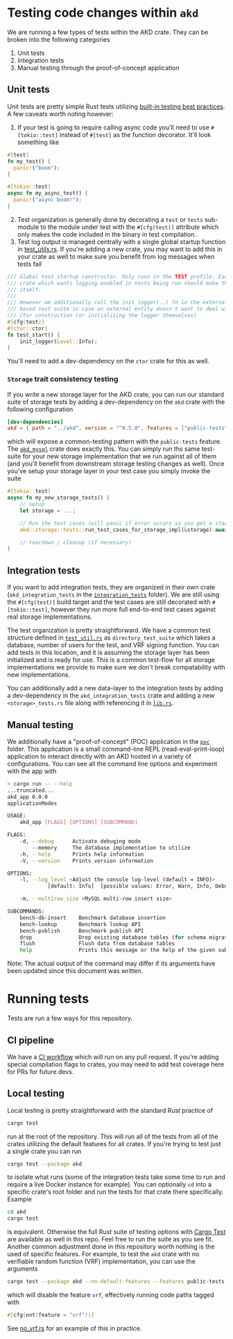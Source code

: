 # Testing code changes within `akd`

We are running a few types of tests within the AKD crate. They can be broken into the following categories

1. Unit tests
2. Integration tests
3. Manual testing through the proof-of-concept application

## Unit tests

Unit tests are pretty simple Rust tests utilizing [built-in testing best practices](https://doc.rust-lang.org/book/ch11-01-writing-tests.html). A few caveats worth noting however:

1. If your test is going to require calling async code you'll need to use ```#[tokio::test]``` instead of ```#[test]``` as the function decorator. It'll look something like
```rust
#[test]
fn my_test() {
  panic!("boom");
}

#[tokio::test]
async fn my_async_test() {
  panic!("async boom!");
}
```
2. Test organization is generally done by decorating a ```test``` or ```tests``` sub-module to the module under test with the ```#[cfg(test)]``` attribute which only makes the code included in the binary in test compilation.
3. Test log output is managed centrally with a single global startup function in [test_utils.rs](akd/src/test_utils.rs). If you're adding a new crate, you may want to add this in your crate as well to make sure you benefit from log messages when tests fail
```rust
/// Global test startup constructor. Only runs in the TEST profile. Each
/// crate which wants logging enabled in tests being run should make this call
/// itself.
///
/// However we additionally call the init_logger(..) fn in the external storage
/// based test suite in case an external entity doesn't want to deal with the
/// ctor construction (or initializing the logger themselves)
#[cfg(test)]
#[ctor::ctor]
fn test_start() {
    init_logger(Level::Info);
}
```
You'll need to add a dev-dependency on the `ctor` crate for this as well.

### `Storage` trait consistency testing

If you write a new storage layer for the AKD crate, you can run our standard suite of storage tests by adding a dev-dependency on the `akd` crate with the following configuration

```toml
[dev-dependencies]
akd = { path = "../akd", version = "^0.5.0", features = ["public-tests", "serde"] }
```

which will expose a common-testing pattern with the `public-tests` feature. The [`akd_mysql`](akd_mysql/src/mysql_db_tests.rs) crate does exactly this. You can simply run ths same test-suite for your new storage implementation that we run against all of them (and you'll benefit from downstream storage testing changes as well). Once you've setup your storage layer in your test case you simply invoke the suite

```rust
#[tokio::test]
async fn my_new_storage_tests() {
    // setup
    let storage = ...;

    // Run the test cases (will panic if error occurs so you get a stack trace)
    akd::storage::tests::run_test_cases_for_storage_impl(&storage).await;

    // teardown / cleanup (if necessary)
}
```

## Integration tests

If you want to add integration tests, they are organized in their own crate (`akd_integration_tests` in the [`integration_tests`](integration_tests/src) folder). We are still using the `#[cfg(test)]` build target and the test cases are still decorated with `#[tokio::test]`, however they run more full end-to-end test cases against real storage implementations.

The test organization is pretty straightforward. We have a common test structure defined in [`test_util.rs`](integration_tests/src/test_util.rs) as `directory_test_suite` which takes a database, number of users for the test, and VRF signing function. You can add tests in this location, and it is assuming the storage layer has been initialized and is ready for use. This is a common test-flow for all storage implementations we provide to make sure we don't break compatability with new implementations.

You can additionally add a new data-layer to the integration tests by adding a dev-dependency in the `akd_integration_tests` crate and adding a new `<storage>_tests.rs` file along with referencing it in [`lib.rs`](integration_tests/src/lib.rs).

## Manual testing

We additionally have a "proof-of-concept" (POC) application in the [`poc`](poc/src) folder. This application is a small command-line REPL (read-eval-print-loop) application to interact directly with an AKD hosted in a variety of configurations. You can see all the command line options and experiment with the app with

```bash
> cargo run -- --help
...truncated...
akd_app 0.0.0
applicationModes

USAGE:
    akd_app [FLAGS] [OPTIONS] [SUBCOMMAND]

FLAGS:
    -d, --debug      Activate debuging mode
        --memory     The database implementation to utilize
    -h, --help       Prints help information
    -V, --version    Prints version information

OPTIONS:
    -l, --log_level <Adjust the console log-level (default = INFO)>
             [default: Info]  [possible values: Error, Warn, Info, Debug, Trace]

    -m, --multirow_size <MySQL multi-row insert size>                   [default: 100]

SUBCOMMANDS:
    bench-db-insert    Benchmark database insertion
    bench-lookup       Benchmark lookup API
    bench-publish      Benchmark publish API
    drop               Drop existing database tables (for schema migration etc.)
    flush              Flush data from database tables
    help               Prints this message or the help of the given subcommand(s)
```

Note: The actual output of the command may differ if its arguments have been updated since this document was written.

# Running tests

Tests are run a few ways for this repository.

## CI pipeline

We have a [CI workflow](.github/ci.yml) which will run on any pull request. If you're adding special compilation flags to crates, you may need to add test coverage here for PRs for future devs.

## Local testing

Local testing is pretty straightforward with the standard Rust practice of

```bash
cargo test
```

run at the root of the repository. This will run all of the tests from all of the crates utilizing the default features for all crates. If you're trying to test just a single crate you can run

```bash
cargo test --package akd
```

to isolate what runs (some of the integration tests take some time to run and require a live Docker instance for example). You can optionally `cd` into a specific crate's root folder and run the tests for that crate there specifically. Example

```bash
cd akd
cargo test
```

is equivalent. Otherwise the full Rust suite of testing options with [Cargo Test](https://doc.rust-lang.org/cargo/commands/cargo-test.html) are available as well in this repo. Feel free to run the suite as you see fit. Another common adjustment done in this repository worth nothing is the used of specific features. For example, to test the `akd` crate with no verifiable random function (VRF) implementation, you can use the arguments

```bash
cargo test --package akd --no-default-features --features public-tests
```

which will disable the feature `vrf`, effectively running code paths tagged with

```rust
#[cfg(not(feature = "vrf"))]
```

See [no_vrf.rs](akd/src/ecvrf/no_vrf.rs) for an example of this in practice.
